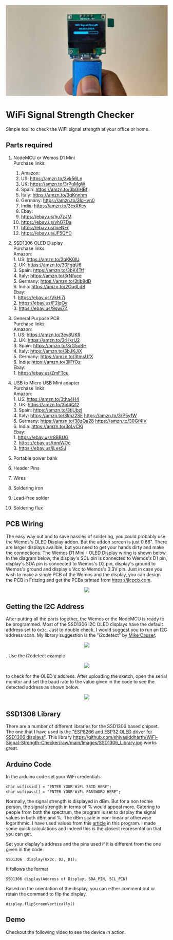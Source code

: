 ![github-small](/Images/Handheld_16-9.jpg)   

# WiFi Signal Strength Checker
 Simple tool to check the WiFi signal strength at your office or home.    

## Parts required   
1. NodeMCU or Wemos D1 Mini  
   Purchase links:                 
   1. Amazon:  
    1. US: https://amzn.to/3vk56Ln   
    2. UK: https://amzn.to/3rPuMgW     
    3. Spain: https://amzn.to/3bGlHBf    
    4. Italy: https://amzn.to/3qKnnhm   
    5. Germany: https://amzn.to/3lcHyn0       
    6. India: https://amzn.to/3cxXKey                       
   2. Ebay:      
    1. https://ebay.us/hu7zJM    
    2. https://ebay.us/yhG7Da     
    3. https://ebay.us/loeNEr     
    4. https://ebay.us/JF5QYD                 

2. SSD1306 OLED Display   
          Purchase links:    
            Amazon:    
              1. US: https://amzn.to/3qKK0lU  
              2. UK: https://amzn.to/30FgqU6     
              3. Spain: https://amzn.to/3bK4Ttf    
              4. Italy: https://amzn.to/3rNfuce   
              5. Germany: https://amzn.to/3tib8dD          
              6. India: https://amzn.to/2OudLdB       
            Ebay:       
              1. https://ebay.us/VkHi7j     
              2. https://ebay.us/F2lqOy        
              3. https://ebay.us/9swiZ4   

3. General Purpose PCB   
          Purchase links:    
            Amazon:     
              1. US: https://amzn.to/3ey6UKR     
              2. UK: https://amzn.to/3rHkrU2        
              3. Spain: https://amzn.to/3rG5uBH       
              4. Italy: https://amzn.to/3bJKJiX      
              5. Germany: https://amzn.to/3tmsUfX             
              6. India: https://amzn.to/3llFfOz           
            Ebay:        
              1. https://ebay.us/ZmFTcu          

4. USB to Micro USB Mini adapter  
          Purchase links:     
            Amazon:     
              1. US: https://amzn.to/3tha4H4        
              2. UK: https://amzn.to/3bI4Q12           
              3. Spain: https://amzn.to/3tjUbzI          
              4. Italy: https://amzn.to/3lmz2SE https://amzn.to/3rP5y1W      
              5. Germany: https://amzn.to/38zQa28 https://amzn.to/30Gf4IV                 
              6. India: https://amzn.to/3qLvCKj              
            Ebay:       
              1. https://ebay.us/r8BBUG   
              2. https://ebay.us/tnmWOc  
              3. https://ebay.us/jLesSJ       

5. Portable power bank   
6. Header Pins    
7. Wires   
8. Soldering iron   
9. Lead-free solder    
10. Soldering flux     

## PCB Wiring   
The easy way out and to save hassles of soldering, you could probably use the Wemos's OLED Display addon. But the addon screen is just 0.66". There are larger displays availble, but you need to get your hands dirty and make the connections. The Wemos D1 Mini - OLED Display wiring is shown below. In the diagram below, the display's SCL pin is connected to Wemos's D1 pin, display's SDA pin is connected to Wemos's D2 pin, display's ground to Wemos's ground and display's Vcc to Wemos's 3.3V pin. Just in case you wish to make a single PCB of the Wemos and the display, you can design the PCB in Fritzing and get the PCBs printed from https://jlcpcb.com.   

<p align="center"> <img src="https://github.com/shivasiddharth/WiFi-Signal-Strength-Checker/raw/main/Images/Wemos_SSD1306_Wiring.jpg"> </p>     

## Getting the I2C Address     
After putting all the parts together, the Wemos or the NodeMCU is ready to be programmed. Most of the SSD1306 I2C OLED displays have the default address set to ```0x3c```. Just to double check, I would suggest you to run an I2C address scan. My library suggestion is the "i2cdetect" by [Mike Causer](https://github.com/mcauser). <p align="center"> <img src="https://github.com/shivasiddharth/WiFi-Signal-Strength-Checker/raw/main/Images/I2C_Scanner_Library.jpg"> </p>. Use the i2cdetect example <p align="center"> <img src="https://github.com/shivasiddharth/WiFi-Signal-Strength-Checker/raw/main/Images/I2C_Detect_Example.jpg"> </p> to check for the OLED's address. After uploading the sketch, open the serial monitor and set the baud rate to the value given in the code to see the detected address as shown below. <p align="center"> <img src="https://github.com/shivasiddharth/WiFi-Signal-Strength-Checker/raw/main/Images/Serial_Monitor_I2C_Detect.jpg"> </p>

## SSD1306 Library     
There are a number of different libraries for the SSD1306 based chipset. The one that I have used is the ["ESP8266 and ESP32 OLED driver for SSD1306 displays"](https://github.com/ThingPulse/esp8266-oled-ssd1306). This library https://github.com/shivasiddharth/WiFi-Signal-Strength-Checker/raw/main/Images/SSD1306_Library.jpg works great.   

## Arduino Code   
In the arduino code set your WiFi credentials    
```
char wifissid[] = "ENTER YOUR WiFi SSID HERE";    
char wifipass[] = "ENTER YOUR WiFi PASSWORD HERE";    
```     

Normally, the signal strength is displayed in dBm. But for a non techie person, the signal strength in terms of % would appeal more. Catering to people from both the spectrum, the program is set to display the signal values in both dBm and %. The dBm scale in non-linear or otherwise logarithmic. I have used values from this [article](https://www.intuitibits.com/2016/03/23/dbm-to-percent-conversion/) in this program. I made some quick calculations and indeed this is the closest representation that you can get.   

Set your display's address and the pins used if it is different from the one given in the code.  
```    
SSD1306  display(0x3c, D2, D1);    
```    
It follows the format   
```   
SSD1306 display(Address of Display, SDA_PIN, SCL_PIN)  
```   

Based on the orientation of the display, you can either comment out or retain the command to flip the display.   
```   
display.flipScreenVertically()    
```    

## Demo   
Checkout the following video to see the device in action.   
